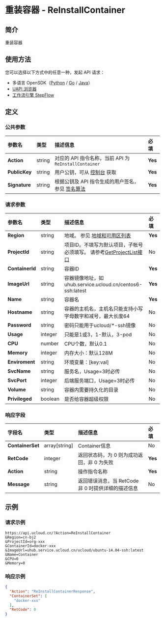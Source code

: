 # 重装容器 - ReInstallContainer

## 简介

重装容器





## 使用方法

您可以选择以下方式中的任意一种，发起 API 请求：
- 多语言 OpenSDK（[Python](https://github.com/ucloud/ucloud-sdk-python3) / [Go](https://github.com/ucloud/ucloud-sdk-go) / [Java](https://github.com/ucloud/ucloud-sdk-java)）
- [UAPI 浏览器](https://console.ucloud.cn/uapi/detail?id=ReInstallContainer)
- [工作流引擎 StepFlow](https://console.ucloud.cn/stepflow/manage/)

## 定义

### 公共参数

| 参数名 | 类型 | 描述信息 | 必填 |
|:---|:---|:---|:---|
| **Action**     | string  | 对应的 API 指令名称，当前 API 为 `ReInstallContainer`                        | **Yes** |
| **PublicKey**  | string  | 用户公钥，可从 [控制台](https://console.ucloud.cn/uapi/apikey) 获取                                             | **Yes** |
| **Signature**  | string  | 根据公钥及 API 指令生成的用户签名，参见 [签名算法](api/summary/signature.md)  | **Yes** |

### 请求参数

| 参数名 | 类型 | 描述信息 | 必填 |
|:---|:---|:---|:---|
| **Region** | string | 地域。 参见 [地域和可用区列表](api/summary/regionlist) |**Yes**|
| **ProjectId** | string | 项目ID。不填写为默认项目，子帐号必须填写。 请参考[GetProjectList接口](api/summary/get_project_list) |No|
| **ContainerId** | string | 容器ID |**Yes**|
| **ImageUrl** | string | 容器镜像地址，如uhub.service.ucloud.cn/centos6-ssh:latest |**Yes**|
| **Name** | string | 容器名 |**Yes**|
| **Hostname** | string | 容器的主机名，主机名只能支持小写字母数字和减号，最大长度64 |No|
| **Password** | string | 密码只能用于ucloud/*-ssh镜像 |No|
| **Usage** | integer | 只能是1或3，1-默认，3-pod |No|
| **CPU** | number | CPU个数，默认0.1 |No|
| **Memory** | integer | 内存大小：默认128M |No|
| **Enviroment** | string | 环境变量：[key:val] |No|
| **SvcName** | string | 服务名，Usage=3时必传 |No|
| **SvcPort** | integer | 后端服务端口，Usage=3时必传 |No|
| **Volume** | string | 容器内需要持久化的目录 |No|
| **Privileged** | boolean | 是否给容器超级权限 |No|

### 响应字段

| 字段名 | 类型 | 描述信息 | 必填 |
|:---|:---|:---|:---|
| **ContainerSet** | array[string] | Container信息 |No|
| **RetCode** | integer | 返回状态码，为 0 则为成功返回，非 0 为失败 |**Yes**|
| **Action** | string | 操作指令名称 |**Yes**|
| **Message** | string | 返回错误消息，当 RetCode 非 0 时提供详细的描述信息 |No|




## 示例

### 请求示例
    
```
https://api.ucloud.cn/?Action=ReInstallContainer
&Region=cn-bj2
&ProjectId=org-xxx
&ContainerId=docker-xxx
&ImageUrl=uhub.service.ucloud.cn/ucloud/ubuntu-14.04-ssh:latest
&Name=Container
&CPU=0
&Memory=0
```

### 响应示例
    
```json
{
  "Action": "ReInstallContainerResponse",
  "ContainerSet": [
    "docker-xxx"
  ],
  "RetCode": 0
}
```




